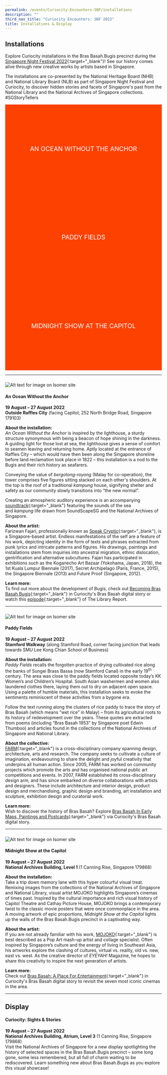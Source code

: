 ```yaml
---
permalink: /events/Curiocity-Encounters-SNF/installations
description: ""
third_nav_title: "Curiocity Encounters: SNF 2022"
title: Installations & Display
---
```

<style type="text/css">
	/* Click Box */
.clickbox { display: block; position: relative; width: 100%; padding-bottom: 56.25%; background-color: transparent; }
.clickbox span { padding: .5rem; }
.clickbox a { position: absolute; display: flex; width: 100%; height: 100%; align-items: center; justify-content: center; font-size: 1.25rem; text-align: center; text-decoration: none; text-transform: uppercase; }
.clickbox a:focus,
.clickbox a:hover { text-decoration: none; }

/* Orange */
.clickbox.is-orange { background-color: #FD4101; color: #FFFFFF; }
.clickbox.is-orange a { color: #FFFFFF; }
.clickbox.is-orange a:focus,
.clickbox.is-orange a:hover { background-color: #F3B69E; color: #000000; }	
</style>

## **Installations**
Explore Curiocity installations in the Bras Basah.Bugis precinct during the [Singapore Night Festival 2022](https://www.nightfestival.gov.sg){:target="_blank"}! See our history comes alive through new creative works by artists based in Singapore.

The installations are co-presented by the National Heritage Board (NHB) and National Library Board (NLB) as part of Singapore Night Festival and Curiocity, to discover hidden stories and facets of Singapore's past from the National Library and the National Archives of Singapore collections. #SGStoryTellers
<br>
<div class="row is-multiline">
  <div class="col is-one-third">
    <div class="clickbox is-orange">
      <a href="#speakcryptic">
        <span>An Ocean Without the Anchor</span>
      </a>
    </div>
  </div>
  <div class="col is-one-third">
    <div class="clickbox is-orange">
      <a href="#farm">
        <span>Paddy Fields</span>
      </a>
    </div>
  </div>
	<div class="col is-one-third">
    <div class="clickbox is-orange">
      <a href="#mojoko">
        <span>Midnight Show at the Capitol</span>
      </a>
    </div>
  </div>
  </div>
	
___

<h5 class="margin--bottom--lg" id="speakcryptic"></h5>

![Alt text for image on Isomer site](/images/SpeakCryptic_KV_Promo-01.jpg)

#### **An Ocean Without the Anchor**
**19 August – 27 August 2022**
<br>**Outside Raffles City** (facing Capitol; 252 North Bridge Road, Singapore 179103)

**About the installation:**
<br>*An Ocean Without the Anchor* is inspired by the lighthouse, a sturdy structure synonymous with being a beacon of hope shining in the darkness. A guiding light for those lost at sea, the lighthouse gives a sense of comfort to seamen leaving and returning home. Aptly located at the entrance of Raffles City – which would have then been along the Singapore shoreline before land reclamation took place in 1822 – this installation is a nod to the Bugis and their rich history as seafarers. 

Conveying the value of *bergotong-royong* (Malay for co-operation), the tower comprises five figures sitting stacked on each other's shoulders. At the top is the roof of a traditional *kampung* house, signifying shelter and safety as our community slowly transitions into “the new normal”.

Creating an atmospheric auditory experience is an accompanying [soundtrack](https://www.speakcryptic.com/an-ocean-without-the-anchor.html){:target="_blank"} featuring the sounds of the sea and *kampung* life drawn from SoundScapeSG and the National Archives of Singapore.

**About the artist:**
<br>Farizwan Fajari, professionally known as [Speak Cryptic](https://www.speakcryptic.com){:target="_blank"}, is a Singapore-based artist. Endless manifestations of the self are a feature of his work, depicting identity in the form of texts and phrases extracted from punk lyrics and intricate patterns and figures. His drawings, paintings and installations stem from inquiries into ancestral migration, ethnic dislocation, gentrification and alternative subcultures. Fajari has participated in exhibitions such as the Koganecho Art Bazaar (Yokohama, Japan, 2018), the 1st Kuala Lumpur Biennale (2017), Secret Archipelago (Paris, France, 2015), the Singapore Biennale (2013) and Future Proof (Singapore, 2012).

**Learn more:**
<br>To find out more about the development of Bugis, check out [Becoming Bras Basah Bugis](https://curiocity.nlb.gov.sg/singapore-visualised/digital-stories/conclude-bb){:target="_blank"} in Curiocity's Bras Basah digital story or watch this [episode](https://youtu.be/7u8uNHRJ1HM){:target="_blank"} of The Library Report.

___

<h5 class="margin--bottom--lg" id="farm"></h5>

![Alt text for image on Isomer site](/images/FARM_KV1.jpg)

#### **Paddy Fields**
**19 August – 27 August 2022**
<br>**Stamford Walkway** (along Stamford Road, corner facing junction that leads towards SMU Lee Kong Chian School of Business)

**About the installation:**
<br>*Paddy Fields* recalls the forgotten practice of drying cultivated rice along the banks of Sungei Brass Bassa (now Stamford Canal) in the early 19<sup>th</sup> century. The area was close to the paddy fields located opposite today’s KK Women’s and Children’s Hospital. South Asian washermen and women also laundered clothes there, laying them out to dry on adjacent open space. Using a palette of humble materials, this installation seeks to evoke the sentiments reminiscent of these activities from a bygone era.

Follow the text running along the clusters of rice paddy to trace the story of Bras Basah (which means “wet rice” in Malay) – from its agricultural roots to its history of redevelopment over the years. These quotes are extracted from poems (including “Bras Basah 1953” by Singapore poet Edwin Thumboo) and articles found in the collections of the National Archives of Singapore and National Library.

**About the collective:**
<br>[FARM](https://www.farm.sg){:target="_blank"} is a cross-disciplinary company spanning design, architecture, arts and research. The company seeks to cultivate a culture of imagination, endeavouring to share the delight and joyful creativity that underpins all human action. Since 2005, FARM has worked on community projects which promote the arts and has organised national public art competitions and events. In 2007, FARM established its cross-disciplinary design arm, and has since embarked on diverse collaborations with artists and designers. These include architecture and interior design, product design and merchandising, graphic design and branding, art installation and sculpture, exhibition design and curatorial work.

**Learn more:**
<br>Wish to discover the history of Bras Basah? Explore [Bras Basah In Early Maps, Paintings and Postcards](https://curiocity.nlb.gov.sg/singapore-visualised/digital-stories/bb-early){:target="_blank"} via Curiocity's Bras Basah digital story.

___

<h5 class="margin--bottom--lg" id="mojoko"></h5>

![Alt text for image on Isomer site](/images/MOJOKO_KV_HD.jpg)

#### **Midnight Show at the Capitol**
**19 August – 27 August 2022**
<br>**National Archives Building, Level 1** (1 Canning Rise, Singapore 179868)

**About the installation:**
<br>Take a trip down memory lane with this hyper colourful visual treat. Remixing images from the collections of the National Archives of Singapore and National Library, visual artist MOJOKO highlights Singapore’s cinemas of times past. Inspired by the cultural importance and rich visual history of Capitol Theatre and Cathay Picture House, MOJOKO brings a contemporary twist to the classic movie posters that were once commonplace in the area. A moving artwork of epic proportions, *Midnight Show at the Capitol* lights up the walls of the Bras Basah.Bugis precinct in a captivating way.

**About the artist:**
<br>If you are not already familiar with his work, [MOJOKO](https://mojoko.net){:target="_blank"}  is best described as a Pop Art mash-up artist and collage specialist. Often inspired by Singapore’s culture and the energy of living in Southeast Asia, his artworks explore the clashing of cultures, virtual vs. reality, old vs. new, east vs. west. As the creative director of *EYEYAH!* Magazine, he hopes to share this creativity to inspire the next generation of artists.

**Learn more:**
<br>Check out [Bras Basah: A Place For Entertainment](https://curiocity.nlb.gov.sg/singapore-visualised/digital-stories/bb-cinemas){:target="_blank"} in Curiocity's Bras Basah digital story to revisit the seven most iconic cinemas in the area.

___

## **Display**
#### **Curiocity: Sights & Stories**
**19 August – 27 August 2022**
<br>**National Archives Building, Atrium, Level 3** (1 Canning Rise, Singapore 179868)
<br>Visit the National Archives of Singapore for a new display spotlighting the history of selected spaces in the Bras Basah.Bugis precinct – some long gone, some less remembered, but all full of charm waiting to be rediscovered. Learn something new about Bras Basah.Bugis as you explore this visual showcase!